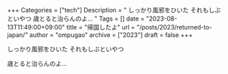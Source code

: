 +++
Categories = ["tech"]
Description = " しっかり風邪をひいた  それもしぶといやつ  歳とると治らんのよ… "
Tags = []
date = "2023-08-13T11:49:00+09:00"
title = "帰国したよ"
url = "/posts/2023/returned-to-japan/"
author = "ompugao"
archive = ["2023"]
draft = false
+++

<body>
<p>しっかり風邪をひいた  それもしぶといやつ</p>

<p>歳とると治らんのよ…</p>
</body>
